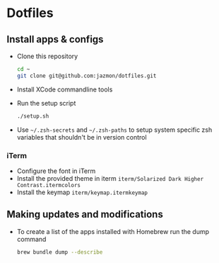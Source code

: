 # Dotfiles

## Install apps & configs

* Clone this repository

  ```bash
  cd ~
  git clone git@github.com:jazmon/dotfiles.git
  ```

* Install XCode commandline tools

* Run the setup script

  ```bash
  ./setup.sh
  ```

* Use `~/.zsh-secrets` and `~/.zsh-paths` to setup system specific zsh variables that shouldn't be in version control

### iTerm

* Configure the font in iTerm
* Install the provided theme in iterm `iterm/Solarized Dark Higher Contrast.itermcolors`
* Install the keymap `iterm/keymap.itermkeymap`

## Making updates and modifications

* To create a list of the apps installed with Homebrew run the dump command

  ```bash
  brew bundle dump --describe
  ```
